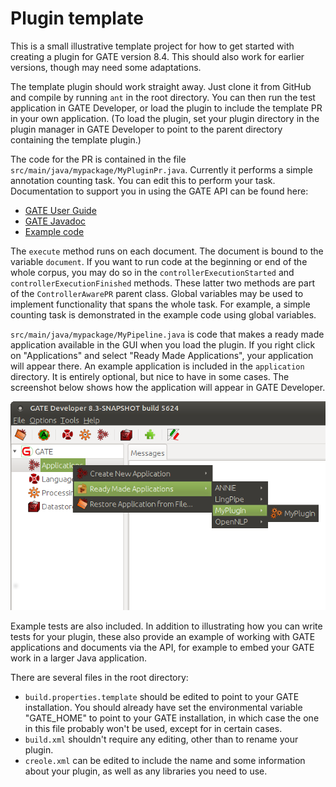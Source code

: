 # Plugin template

This is a small illustrative template project for how to get started with creating a plugin for GATE version 8.4. This should also work for earlier versions, though may need some adaptations.

The template plugin should work straight away. Just clone it from GitHub and compile by running `ant` in the root directory. You can then run the test application in GATE Developer, or load the plugin to include the template PR in your own application. (To load the plugin, set your plugin directory in the plugin manager in GATE Developer to point to the parent directory containing the template plugin.)

The code for the PR is contained in the file `src/main/java/mypackage/MyPluginPr.java`. Currently it performs a simple annotation counting task. You can edit this to perform your task. Documentation to support you in using the GATE API can be found here:

* [GATE User Guide](https://gate.ac.uk/sale/tao/split.html)
* [GATE Javadoc](https://gate.ac.uk/releases/latest/doc/javadoc/)
* [Example code](https://gate.ac.uk/wiki/code-repository/)

The `execute` method runs on each document. The document is bound to the variable `document`. If you want to run code at the beginning or end of the whole corpus, you may do so in the `controllerExecutionStarted` and `controllerExecutionFinished` methods. These latter two methods are part of the `ControllerAwarePR` parent class. Global variables may be used to implement functionality that spans the whole task. For example, a simple counting task is demonstrated in the example code using global variables.

`src/main/java/mypackage/MyPipeline.java` is code that makes a ready made application available in the GUI when you load the plugin. If you right click on "Applications" and select "Ready Made Applications", your application will appear there. An example application is included in the `application` directory. It is entirely optional, but nice to have in some cases. The screenshot below shows how the application will appear in GATE Developer.

![GATE Developer ready made application screenshot](https://github.com/GateNLP/template-gateplugin/blob/master/images/ready-made-app.png "GATE Developer ready made application screenshot")

Example tests are also included. In addition to illustrating how you can write tests for your plugin, these also provide an example of working with GATE applications and documents via the API, for example to embed your GATE work in a larger Java application.

There are several files in the root directory:
* `build.properties.template` should be edited to point to your GATE installation. You should already have set the environmental variable "GATE_HOME" to point to your GATE installation, in which case the one in this file probably won't be used, except for in certain cases.
* `build.xml` shouldn't require any editing, other than to rename your plugin.
* `creole.xml` can be edited to include the name and some information about your plugin, as well as any libraries you need to use.

